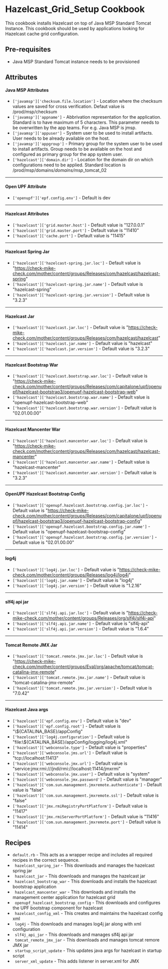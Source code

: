 # Hazelcast_Grid_Setup Cookbook

This cookbook installs Hazelcast on top of Java MSP Standard Tomcat Instance.
This cookbook should be used by applications looking for Hazelcast cache grid configuration.

## Pre-requisites
- Java MSP Standard Tomcat instance needs to be provisioned

## Attributes
#### Java MSP Attributes
- ```['javamsp']['checksum.file.location']``` - Location where the checksum values are saved for cross verification. Defaut value is /prod/msp/checksum
- ```['javamsp']['appname']``` - Abbrivation representation for the application. Standard is to have maximum of 5 characters. This parameter needs to be overwritten by the app teams. For e.g. Java MSP is jmsp. 
- ```['javamsp']['appuser']``` - System user to be used to install artifacts. User needs to be already available on the host.
- ```['javamsp']['appgroup']``` - Primary group for the system user to be used to install artifacts. Group needs to be available on the host and configured as primary group for the app system user.
- ```['hazelcast']['domain.dir']``` - Location for the domain dir on which configurations need to be applied. Standard location is /prod/msp/domains/<appName>_domains/msp_<appName>_tomcat_02
	
--------------------	
#### Open UPF Attribute
- ```['openupf']['epf.config.env']``` -  Default is dev

--------------------	
#### Hazelcast Attributes
- ``` ['hazelcast']['grid.master.host'] ``` - Default value is  "127.0.0.1"
- ``` ['hazelcast']['grid.master.port'] ``` - Default value is  "11410"
- ``` ['hazelcast']['cache.port'] ``` - Default value is  "11415"

--------------------	
#### Hazelcast Spring Jar
- ``` ['hazelcast']['hazelcast-spring.jar.loc'] ``` - Default value is  "https://check-mike-check.com/mother/content/groups/Releases/com/hazelcast/hazelcast-spring"
- ``` ['hazelcast']['hazelcast-spring.jar.name'] ``` - Default value is  "hazelcast-spring"
- ``` ['hazelcast']['hazelcast-spring.jar.version'] ``` - Default value is  "3.2.3"

--------------------	
#### Hazelcast Jar
- ``` ['hazelcast']['hazelcast.jar.loc'] ``` - Default value is  "https://check-mike-check.com/mother/content/groups/Releases/com/hazelcast/hazelcast"
- ``` ['hazelcast']['hazelcast.jar.name'] ``` - Default value is  "hazelcast"
- ``` ['hazelcast']['hazelcast.jar.version'] ``` - Default value is  "3.2.3"

--------------------	
#### Hazelcast Bootstrap War
- ``` ['hazelcast']['hazelcast.bootstrap.war.loc'] ``` - Default value is  "https://check-mike-check.com/mother/content/groups/Releases/com/capitalone/upf/openupf/hazelcast-bootstrap3/openupf-hazelcast-bootstrap-web"
- ``` ['hazelcast']['hazelcast.bootstrap.war.name'] ``` - Default value is  "openupf-hazelcast-bootstrap-web"
- ``` ['hazelcast']['hazelcast.bootstrap.war.version'] ``` - Default value is  "02.01.00.00"

--------------------	
#### Hazelcast Mancenter War
- ``` ['hazelcast']['hazelcast.mancenter.war.loc'] ``` - Default value is  "https://check-mike-check.com/mother/content/groups/Releases/com/hazelcast/hazelcast-mancenter"
- ``` ['hazelcast']['hazelcast.mancenter.war.name'] ``` - Default value is  "hazelcast-mancenter"
- ``` ['hazelcast']['hazelcast.mancenter.war.version'] ``` - Default value is  "3.2.3"

--------------------	
#### OpenUPF Hazelcast Bootstrap Config
- ``` ['hazelcast']['openupf.hazelcast.bootstrap.config.jar.loc'] ``` - Default value is  "https://check-mike-check.com/mother/content/groups/Releases/com/capitalone/upf/openupf/hazelcast-bootstrap3/openupf-hazelcast-bootstrap-config"
- ``` ['hazelcast']['openupf.hazelcast.bootstrap.config.jar.name'] ``` - Default value is  "openupf-hazelcast-bootstrap-config"
- ``` ['hazelcast']['openupf.hazelcast.bootstrap.config.jar.version'] ``` - Default value is  "02.01.00.00"

--------------------	
#### log4j
- ``` ['hazelcast']['log4j.jar.loc'] ``` - Default value is  "https://check-mike-check.com/mother/content/groups/Releases/log4j/log4j"
- ``` ['hazelcast']['log4j.jar.name'] ``` - Default value is  "log4j"
- ``` ['hazelcast']['log4j.jar.version'] ``` - Default value is  "1.2.16"
--------------------	
#### slf4j api jar
- ``` ['hazelcast']['slf4j.api.jar.loc'] ``` - Default value is  "https://check-mike-check.com/mother/content/groups/Releases/org/slf4j/slf4j-api"
- ``` ['hazelcast']['slf4j.api.jar.name'] ``` - Default value is  "slf4j-api"
- ``` ['hazelcast']['slf4j.api.jar.version'] ``` - Default value is  "1.6.4"

--------------------	
#### Tomcat Remote JMX Jar
- ``` ['hazelcast']['tomcat.remote.jmx.jar.loc'] ``` - Default value is  "https://check-mike-check.com/mother/content/groups/Eval/org/apache/tomcat/tomcat-catalina-jmx-remote"
- ``` ['hazelcast']['tomcat.remote.jmx.jar.name'] ``` - Default value is  "tomcat-catalina-jmx-remote"
- ``` ['hazelcast']['tomcat.remote.jmx.jar.version'] ``` - Default value is  "7.0.42"

--------------------	
#### Hazelcast Java args
- ``` ['hazelcast']['epf.config.env'] ``` - Default value is  "dev"
- ``` ['hazelcast']['epf.config.root'] ``` - Default value is  "\\${CATALINA_BASE}/appConfig"
- ``` ['hazelcast']['log4j.configuration'] ``` - Default value is  "file\:\\${CATALINA_BASE}/appConfig/logging/log4j.xml"
- ``` ['hazelcast']['webconsole.type'] ``` - Default value is  "properties"
- ``` ['hazelcast']['webconsole.jms.url'] ``` - Default value is  "tcp\://localhost\:11413"
- ``` ['hazelcast']['webconsole.jmx.url'] ``` - Default value is  "service\:jmx\:rmi\:///jndi/rmi\://localhost\:11414/jmxrmi"
- ``` ['hazelcast']['webconsole.jmx.user'] ``` - Default value is  "system"
- ``` ['hazelcast']['webconsole.jmx.password'] ``` - Default value is  "manager"
- ``` ['hazelcast']['com.sun.management.jmxremote.authenticate'] ``` - Default value is  "false"
- ``` ['hazelcast']['com.sun.management.jmxremote.ssl'] ``` - Default value is  "false"
- ``` ['hazelcast']['jmx.rmiRegistryPortPlatform'] ``` - Default value is  "11417"
- ``` ['hazelcast']['jmx.rmiServerPortPlatform'] ``` - Default value is  "11416"
- ``` ['hazelcast']['com.sun.management.jmxremote.port'] ``` - Default value is  "11414"


## Recipes
- ```default.rb``` - This acts as a wrapper recipe and includes all required recipes in the correct sequence.
- ``` hazelcast_spring_jar``` - This downloads and manages the hazelcast spring jar
- ``` hazelcast_jar``` - This downloads and manages the hazelcast jar
- ``` hazelcast_bootstrap_war``` - This downloads and installs the hazelcast bootstrap application
- ``` hazelcast_mancenter_war``` - This downloads and installs the management center application for hazelcast grid
- ``` openupf_hazelcast_bootstrap_config``` - This downloads and configures the UPF bootstrap component for hazelcast
- ``` hazelcast_config_xml``` - This creates and maintains the hazelcast config xml
- ``` log4j``` - This downloads and manages log4j jar along with xml configuration
- ``` slf4j_api_jar``` - This downloads and manages slf4j api jar
- ``` tomcat_remote_jmx_jar``` - This downloads and manages tomcat remore JMX jar
- ``` startup_script_update``` - This updates java args for hazelcast in startup script
- ``` server_xml_update``` - This adds listener in server.xml for JMX
